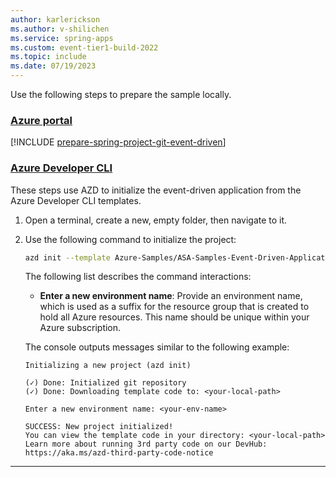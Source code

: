 ```yaml
---
author: karlerickson
ms.author: v-shilichen
ms.service: spring-apps
ms.custom: event-tier1-build-2022
ms.topic: include
ms.date: 07/19/2023
---
```


<!-- 
For clarity of structure, a separate markdown file is used to describe how to prepare event-driven project.

[!INCLUDE [prepare-spring-project-event-driven](prepare-spring-project-event-driven.md)]

-->

Use the following steps to prepare the sample locally.

### [Azure portal](#tab/Azure-portal)

[!INCLUDE [prepare-spring-project-git-event-driven](prepare-spring-project-git-event-driven.md)]

### [Azure Developer CLI](#tab/Azure-Developer-CLI)

These steps use AZD to initialize the event-driven application from the Azure Developer CLI templates.

1. Open a terminal, create a new, empty folder, then navigate to it.
1. Use the following command to initialize the project:

   ```bash
   azd init --template Azure-Samples/ASA-Samples-Event-Driven-Application
   ```

   The following list describes the command interactions:

   - **Enter a new environment name**: Provide an environment name, which is used as a suffix for the resource group that is created to hold all Azure resources. This name should be unique within your Azure subscription.

   The console outputs messages similar to the following example:

   ```output
   Initializing a new project (azd init)
   
   (✓) Done: Initialized git repository
   (✓) Done: Downloading template code to: <your-local-path>

   Enter a new environment name: <your-env-name>

   SUCCESS: New project initialized!
   You can view the template code in your directory: <your-local-path>
   Learn more about running 3rd party code on our DevHub: https://aka.ms/azd-third-party-code-notice
   ```

---
